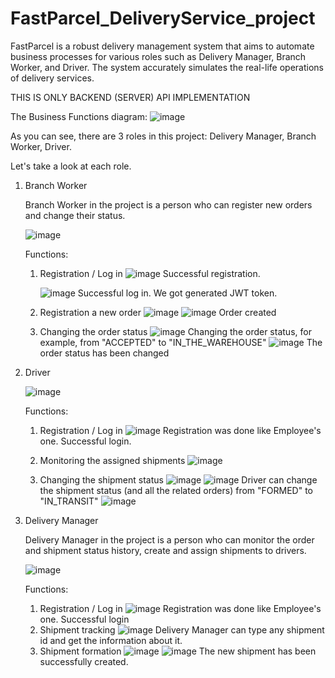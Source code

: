 # FastParcel_DeliveryService_project
FastParcel is a robust delivery management system that aims to automate business processes for various roles such as Delivery Manager, Branch Worker, and Driver. The system accurately simulates the real-life operations of delivery services. 

THIS IS ONLY BACKEND (SERVER) API IMPLEMENTATION


The Business Functions diagram:
![image](https://github.com/therealkingslayer2003/FastParcel_DeliveryService_project/assets/93054726/6e836a00-e28e-4733-828d-def423fa7f53)



As you can see, there are 3 roles in this project: Delivery Manager, Branch Worker, Driver.

Let's take a look at each role.


1. Branch Worker

   Branch Worker in the project is a person who can register new orders and change their status.


   ![image](https://github.com/therealkingslayer2003/FastParcel_DeliveryService_project/assets/93054726/e8ced69f-e6f6-45af-a97a-822113a88956)

   Functions:
   1. Registration / Log in
      ![image](https://github.com/therealkingslayer2003/FastParcel_DeliveryService_project/assets/93054726/8235413e-6413-495d-9c02-62b4dff04b2b)
   Successful registration.

      ![image](https://github.com/therealkingslayer2003/FastParcel_DeliveryService_project/assets/93054726/0e17f033-0087-4869-ab61-edde8bde8e91)
   Successful log in. We got generated JWT token.

   2. Registration a new order
      ![image](https://github.com/therealkingslayer2003/FastParcel_DeliveryService_project/assets/93054726/8768d4a0-8d4d-4caa-b22b-31f049eee65a)
      ![image](https://github.com/therealkingslayer2003/FastParcel_DeliveryService_project/assets/93054726/82e3c171-eed1-4826-8c14-732b0f604a04)
      Order created

   4. Changing the order status
      ![image](https://github.com/therealkingslayer2003/FastParcel_DeliveryService_project/assets/93054726/00254660-147e-45a4-b815-15ea723a5276)
      Changing the order status, for example, from "ACCEPTED" to "IN_THE_WAREHOUSE"
      ![image](https://github.com/therealkingslayer2003/FastParcel_DeliveryService_project/assets/93054726/74f89ab4-bc15-48b8-afa1-315f1c6cb9e7)
      The order status has been changed


3. Driver

   ![image](https://github.com/therealkingslayer2003/FastParcel_DeliveryService_project/assets/93054726/c4673937-c6bd-4393-b2e4-e1db68f33ba0)


   Functions:
   1. Registration / Log in
![image](https://github.com/therealkingslayer2003/FastParcel_DeliveryService_project/assets/93054726/42b55818-566c-4229-a468-9c525c2e52d5)
      Registration was done like Employee's one. Successful login.
   2. Monitoring the assigned shipments
         ![image](https://github.com/therealkingslayer2003/FastParcel_DeliveryService_project/assets/93054726/82ff0308-49c8-4bdb-abd6-14fdba6e12e0)

   3. Changing the shipment status
       ![image](https://github.com/therealkingslayer2003/FastParcel_DeliveryService_project/assets/93054726/a39050b9-5e74-4172-8d45-cb6433c8010e)
      ![image](https://github.com/therealkingslayer2003/FastParcel_DeliveryService_project/assets/93054726/59a1b0ec-fb2b-48f2-868c-f7aeddc57f1b)
            Driver can change the shipment status (and all the related orders) from "FORMED" to "IN_TRANSIT"
      ![image](https://github.com/therealkingslayer2003/FastParcel_DeliveryService_project/assets/93054726/9b844d60-ca98-46d8-81f9-fe7f7441cb27)


  
5. Delivery Manager

   Delivery Manager in the project is a person who can monitor the order and shipment status history, create and assign shipments to drivers.

   
   ![image](https://github.com/therealkingslayer2003/FastParcel_DeliveryService_project/assets/93054726/5fc1d114-0aef-483a-a8f1-468d4f338eed)



   Functions:
   1. Registration / Log in
      ![image](https://github.com/therealkingslayer2003/FastParcel_DeliveryService_project/assets/93054726/3d3645a6-87e8-422e-858b-5bec9f238be7)
      Registration was done like Employee's one. Successful login
   2. Shipment tracking
      ![image](https://github.com/therealkingslayer2003/FastParcel_DeliveryService_project/assets/93054726/561b8ba7-9d71-4105-b670-ea31830eae23)
      Delivery Manager can type any shipment id and get the information about it.
   3. Shipment formation
      ![image](https://github.com/therealkingslayer2003/FastParcel_DeliveryService_project/assets/93054726/1bde7413-ef45-4885-9ef0-e178f99e46e5)
      ![image](https://github.com/therealkingslayer2003/FastParcel_DeliveryService_project/assets/93054726/cbeee56a-f6e0-4759-b501-08705cf70791)
      The new shipment has been successfully created.
